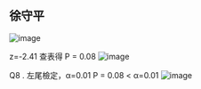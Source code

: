  ## 徐守平

![image](https://github.com/user-attachments/assets/926aac00-e639-4a93-8f0e-c1497a79630e)

z=-2.41 查表得 P = 0.08
![image](https://github.com/user-attachments/assets/220920cf-a8f8-4cf8-8485-7b9e842a3f88)


Q8 . 左尾檢定，α=0.01
P = 0.08 < α=0.01
![image](https://github.com/user-attachments/assets/c9bf9f34-b7cf-4c51-aca1-82cce97dd777)

